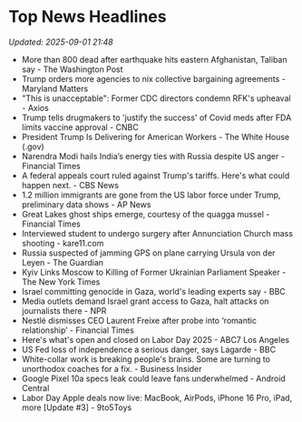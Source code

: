 # Top News Headlines

_Updated: 2025-09-01 21:48_

- More than 800 dead after earthquake hits eastern Afghanistan, Taliban say - The Washington Post
- Trump orders more agencies to nix collective bargaining agreements - Maryland Matters
- "This is unacceptable": Former CDC directors condemn RFK's upheaval - Axios
- Trump tells drugmakers to 'justify the success' of Covid meds after FDA limits vaccine approval - CNBC
- President Trump Is Delivering for American Workers - The White House (.gov)
- Narendra Modi hails India’s energy ties with Russia despite US anger - Financial Times
- A federal appeals court ruled against Trump's tariffs. Here's what could happen next. - CBS News
- 1.2 million immigrants are gone from the US labor force under Trump, preliminary data shows - AP News
- Great Lakes ghost ships emerge, courtesy of the quagga mussel - Financial Times
- Interviewed student to undergo surgery after Annunciation Church mass shooting - kare11.com
- Russia suspected of jamming GPS on plane carrying Ursula von der Leyen - The Guardian
- Kyiv Links Moscow to Killing of Former Ukrainian Parliament Speaker - The New York Times
- Israel committing genocide in Gaza, world's leading experts say - BBC
- Media outlets demand Israel grant access to Gaza, halt attacks on journalists there - NPR
- Nestlé dismisses CEO Laurent Freixe after probe into ‘romantic relationship’ - Financial Times
- Here's what's open and closed on Labor Day 2025 - ABC7 Los Angeles
- US Fed loss of independence a serious danger, says Lagarde - BBC
- White-collar work is breaking people's brains. Some are turning to unorthodox coaches for a fix. - Business Insider
- Google Pixel 10a specs leak could leave fans underwhelmed - Android Central
- Labor Day Apple deals now live: MacBook, AirPods, iPhone 16 Pro, iPad, more [Update #3] - 9to5Toys